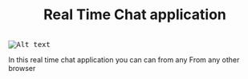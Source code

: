 <h1 align="center"> Real Time Chat application</h1>

<pre>
<!--<img src="https://ibb.co/Db3d7Hr" width="1000"> -->
<img src="/public/img.jpg" alt="Alt text" title="Optional title">
</pre>

In this real time chat application you can can from any 
From any other browser
